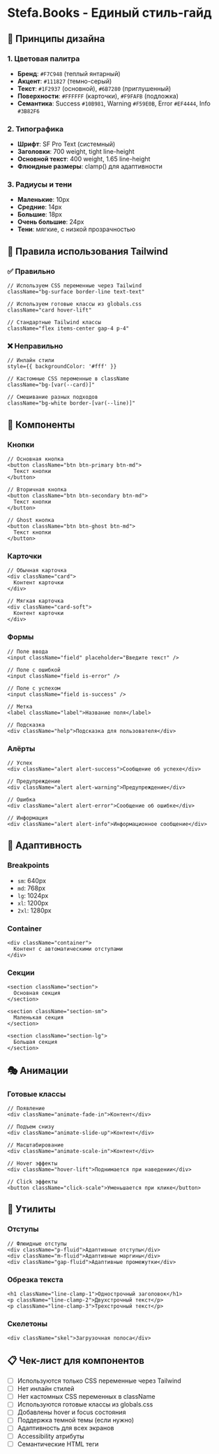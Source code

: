 # Stefa.Books - Единый стиль-гайд

## 🎨 Принципы дизайна

### 1. Цветовая палитра
- **Бренд**: `#F7C948` (теплый янтарный)
- **Акцент**: `#111827` (темно-серый)
- **Текст**: `#1F2937` (основной), `#6B7280` (приглушенный)
- **Поверхности**: `#FFFFFF` (карточки), `#F9FAFB` (подложка)
- **Семантика**: Success `#10B981`, Warning `#F59E0B`, Error `#EF4444`, Info `#3B82F6`

### 2. Типографика
- **Шрифт**: SF Pro Text (системный)
- **Заголовки**: 700 weight, tight line-height
- **Основной текст**: 400 weight, 1.65 line-height
- **Флюидные размеры**: clamp() для адаптивности

### 3. Радиусы и тени
- **Маленькие**: 10px
- **Средние**: 14px  
- **Большие**: 18px
- **Очень большие**: 24px
- **Тени**: мягкие, с низкой прозрачностью

## 📝 Правила использования Tailwind

### ✅ Правильно
```tsx
// Используем CSS переменные через Tailwind
className="bg-surface border-line text-text"

// Используем готовые классы из globals.css
className="card hover-lift"

// Стандартные Tailwind классы
className="flex items-center gap-4 p-4"
```

### ❌ Неправильно
```tsx
// Инлайн стили
style={{ backgroundColor: '#fff' }}

// Кастомные CSS переменные в className
className="bg-[var(--card)]"

// Смешивание разных подходов
className="bg-white border-[var(--line)]"
```

## 🧩 Компоненты

### Кнопки
```tsx
// Основная кнопка
<button className="btn btn-primary btn-md">
  Текст кнопки
</button>

// Вторичная кнопка  
<button className="btn btn-secondary btn-md">
  Текст кнопки
</button>

// Ghost кнопка
<button className="btn btn-ghost btn-md">
  Текст кнопки
</button>
```

### Карточки
```tsx
// Обычная карточка
<div className="card">
  Контент карточки
</div>

// Мягкая карточка
<div className="card-soft">
  Контент карточки
</div>
```

### Формы
```tsx
// Поле ввода
<input className="field" placeholder="Введите текст" />

// Поле с ошибкой
<input className="field is-error" />

// Поле с успехом
<input className="field is-success" />

// Метка
<label className="label">Название поля</label>

// Подсказка
<div className="help">Подсказка для пользователя</div>
```

### Алёрты
```tsx
// Успех
<div className="alert alert-success">Сообщение об успехе</div>

// Предупреждение
<div className="alert alert-warning">Предупреждение</div>

// Ошибка
<div className="alert alert-error">Сообщение об ошибке</div>

// Информация
<div className="alert alert-info">Информационное сообщение</div>
```

## 📱 Адаптивность

### Breakpoints
- `sm`: 640px
- `md`: 768px
- `lg`: 1024px
- `xl`: 1200px
- `2xl`: 1280px

### Container
```tsx
<div className="container">
  Контент с автоматическими отступами
</div>
```

### Секции
```tsx
<section className="section">
  Основная секция
</section>

<section className="section-sm">
  Маленькая секция
</section>

<section className="section-lg">
  Большая секция
</section>
```

## 🎭 Анимации

### Готовые классы
```tsx
// Появление
<div className="animate-fade-in">Контент</div>

// Подъем снизу
<div className="animate-slide-up">Контент</div>

// Масштабирование
<div className="animate-scale-in">Контент</div>

// Hover эффекты
<div className="hover-lift">Поднимается при наведении</div>

// Click эффекты
<button className="click-scale">Уменьшается при клике</button>
```

## 🔧 Утилиты

### Отступы
```tsx
// Флюидные отступы
<div className="p-fluid">Адаптивные отступы</div>
<div className="m-fluid">Адаптивные маргины</div>
<div className="gap-fluid">Адаптивные промежутки</div>
```

### Обрезка текста
```tsx
<h1 className="line-clamp-1">Однострочный заголовок</h1>
<p className="line-clamp-2">Двухстрочный текст</p>
<p className="line-clamp-3">Трехстрочный текст</p>
```

### Скелетоны
```tsx
<div className="skel">Загрузочная полоса</div>
```

## 📋 Чек-лист для компонентов

- [ ] Используются только CSS переменные через Tailwind
- [ ] Нет инлайн стилей
- [ ] Нет кастомных CSS переменных в className
- [ ] Используются готовые классы из globals.css
- [ ] Добавлены hover и focus состояния
- [ ] Поддержка темной темы (если нужно)
- [ ] Адаптивность для всех экранов
- [ ] Accessibility атрибуты
- [ ] Семантические HTML теги

